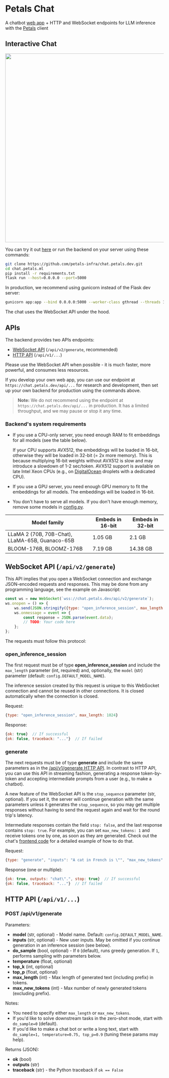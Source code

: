 # Petals Chat

A chatbot [web app](https://chat.petals.dev) + HTTP and WebSocket endpoints for LLM inference with the [Petals](https://petals.dev) client

## Interactive Chat

<div align="center">
<img src="https://i.imgur.com/QVTzc6u.png" width="600px">
</div>

You can try it out [here](https://chat.petals.dev) or run the backend on your server using these commands:

```bash
git clone https://github.com/petals-infra/chat.petals.dev.git
cd chat.petals.ml
pip install -r requirements.txt
flask run --host=0.0.0.0 --port=5000
```

In production, we recommend using gunicorn instead of the Flask dev server:

```bash
gunicorn app:app --bind 0.0.0.0:5000 --worker-class gthread --threads 100 --timeout 1000
```

The chat uses the WebSocket API under the hood.

## APIs

The backend provides two APIs endpoints:

- [WebSocket API](#websocket-api-apiv2generate) (`/api/v2/generate`, recommended)
- [HTTP API](#http-api-apiv1) (`/api/v1/...`)

Please use the WebSocket API when possible - it is much faster, more powerful, and consumes less resources.

If you develop your own web app, you can use our endpoint at `https://chat.petals.dev/api/...` for research and development, then set up your own backend for production using the commands above.

> **Note:** We do not recommend using the endpoint at `https://chat.petals.dev/api/...` in production. It has a limited throughput, and we may pause or stop it any time.

### Backend's system requirements

- If you use a CPU-only server, you need enough RAM to fit embeddings for all models (see the table below).

  If your CPU supports AVX512, the embeddings will be loaded in 16-bit, otherwise they will be loaded in 32-bit (= 2x more memory).
  This is because multiplying 16-bit weights without AVX512 is slow and may introduce a slowdown of 1-2 sec/token.
  AVX512 support is available on late Intel Xeon CPUs
  (e.g., on [DigitalOcean](https://digitalocean.com) droplets with a dedicated CPU).

- If you use a GPU server, you need enough GPU memory to fit the embeddings for all models.
  The embeddings will be loaded in 16-bit.

- You don't have to serve all models. If you don't have enough memory, remove some models in [config.py](config.py).

| Model family | Embeds in 16-bit | Embeds in 32-bit |
| --- | --- | --- |
| LLaMA 2 (70B, 70B-Chat), LLaMA-65B, Guanaco-65B | 1.05 GB | 2.1 GB |
| BLOOM-176B, BLOOMZ-176B | 7.19 GB | 14.38 GB |

## WebSocket API (`/api/v2/generate`)

This API implies that you open a WebSocket connection and exchange JSON-encoded requests and responses.
This may be done from any programming language, see the example on Javascript:

```javascript
const ws = new WebSocket(`wss://chat.petals.dev/api/v2/generate`);
ws.onopen = () => {
    ws.send(JSON.stringify({type: "open_inference_session", max_length: 1024}));
    ws.onmessage = event => {
        const response = JSON.parse(event.data);
        // TODO: Your code here
    };
};
```

The requests must follow this protocol:

### open_inference_session

The first request must be of type **open_inference_session** and include the `max_length` parameter (int, required)
and, optionally, the `model` (str) parameter (default: `config.DEFAULT_MODEL_NAME`).

The inference session created by this request is unique to this WebSocket connection and cannot be reused in other connections.
It is closed automatically when the connection is closed.

Request:

```javascript
{type: "open_inference_session", max_length: 1024}
```

Response:

```javascript
{ok: true}  // If successful
{ok: false, traceback: "..."}  // If failed
```

### generate

The next requests must be of type **generate** and include the same parameters as in the [/api/v1/generate HTTP API](#post-apiv1generate).
In contrast to HTTP API, you can use this API in streaming fashion, generating a response token-by-token and accepting intermediate prompts from a user
(e.g., to make a chatbot).

A new feature of the WebSocket API is the `stop_sequence` parameter (str, optional). If you set it, the server will continue generation with the same parameters unless it generates the `stop_sequence`, so you may get multiple responses without having to send the request again and wait for the round trip's latency.

Intermediate responses contain the field `stop: false`, and the last response contains `stop: true`. For example, you can set `max_new_tokens: 1` and receive tokens one by one, as soon as they are generated. Check out the chat's [frontend code](static/chat.js) for a detailed example of how to do that.

Request:

```javascript
{type: "generate", "inputs": "A cat in French is \"", "max_new_tokens": 3}
```

Response (one or multiple):

```javascript
{ok: true, outputs: "chat\".", stop: true}  // If successful
{ok: false, traceback: "..."}  // If failed
```

## HTTP API (`/api/v1/...`)

### POST /api/v1/generate

Parameters:

- **model** (str, optional) - Model name. Default: `config.DEFAULT_MODEL_NAME`.
- **inputs** (str, optional) - New user inputs. May be omitted if you continue generation in an inference session (see below).
- **do_sample** (bool, optional) - If `0` (default), runs greedy generation. If `1`, performs sampling with parameters below.
- **temperature** (float, optional)
- **top_k** (int, optional)
- **top_p** (float, optional)
- **max_length** (int) - Max length of generated text (including prefix) in tokens.
- **max_new_tokens** (int) - Max number of newly generated tokens (excluding prefix).

Notes:

- You need to specify either `max_length` or `max_new_tokens`.
- If you'd like to solve downstream tasks in the zero-shot mode, start with `do_sample=0` (default).
- If you'd like to make a chat bot or write a long text, start with `do_sample=1, temperature=0.75, top_p=0.9` (tuning these params may help).

Returns (JSON):

- **ok** (bool)
- **outputs** (str)
- **traceback** (str) - the Python traceback if `ok == False`
